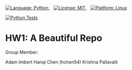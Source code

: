 <p>
  <!-- Language: Python -->
  <a href="https://docs.python.org/3.13/" target="_blank" title="Python 3.13 Documentation">
    <img src="https://img.shields.io/badge/Language-Python-3776AB?style=for-the-badge&logo=python&logoColor=white" alt="Language: Python" />
  </a>
  &nbsp;&nbsp;
  
  <!-- License: MIT -->
  <a href="./LICENSE.md" target="_blank" title="View License">
    <img src="https://img.shields.io/badge/License-MIT-green?style=for-the-badge" alt="License: MIT" />
  </a>
  &nbsp;&nbsp;

  <!-- Platform: Linux -->
  <a href="https://www.linux.org/" target="_blank" title="Linux Official Website">
    <img src="https://img.shields.io/badge/Platform-Linux-FCC624?style=for-the-badge&logo=linux&logoColor=black" alt="Platform: Linux" />
  </a>
</p>


[![Python Tests](https://github.com/csc-510-group-15/hw1-a-beautiful-repo/actions/workflows/python-tests.yml/badge.svg)](https://github.com/csc-510-group-15/hw1-a-beautiful-repo/actions/workflows/python-tests.yml)


# HW1: A Beautiful Repo

Group Member:

Adam Imbert
Hanqi Chen (hchen54) 
Krishna Pallavalli




